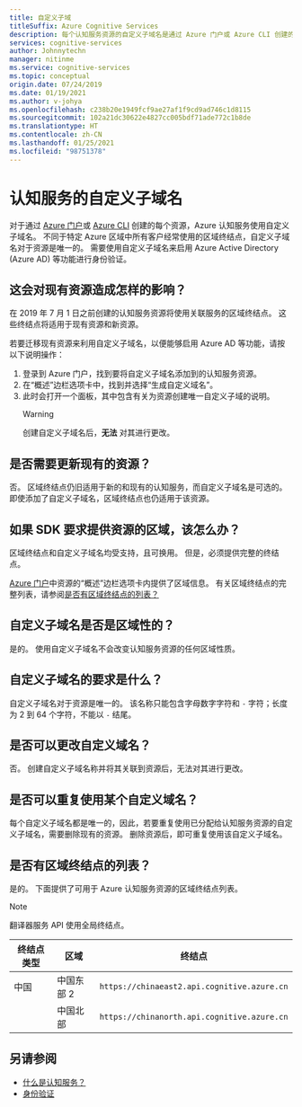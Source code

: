 ```yaml
---
title: 自定义子域
titleSuffix: Azure Cognitive Services
description: 每个认知服务资源的自定义子域名是通过 Azure 门户或 Azure CLI 创建的。
services: cognitive-services
author: Johnnytechn
manager: nitinme
ms.service: cognitive-services
ms.topic: conceptual
origin.date: 07/24/2019
ms.date: 01/19/2021
ms.author: v-johya
ms.openlocfilehash: c238b20e1949fcf9ae27af1f9cd9ad746c1d8115
ms.sourcegitcommit: 102a21dc30622e4827cc005bdf71ade772c1b8de
ms.translationtype: HT
ms.contentlocale: zh-CN
ms.lasthandoff: 01/25/2021
ms.locfileid: "98751378"
---
```

# <a name="custom-subdomain-names-for-cognitive-services"></a>认知服务的自定义子域名

对于通过 [Azure 门户](https://portal.azure.cn)或 [Azure CLI](/cli/install-azure-cli) 创建的每个资源，Azure 认知服务使用自定义子域名。 不同于特定 Azure 区域中所有客户经常使用的区域终结点，自定义子域名对于资源是唯一的。 需要使用自定义子域名来启用 Azure Active Directory (Azure AD) 等功能进行身份验证。

## <a name="how-does-this-impact-existing-resources"></a>这会对现有资源造成怎样的影响？

在 2019 年 7 月 1 日之前创建的认知服务资源将使用关联服务的区域终结点。 这些终结点将适用于现有资源和新资源。

若要迁移现有资源来利用自定义子域名，以便能够启用 Azure AD 等功能，请按以下说明操作：

1. 登录到 Azure 门户，找到要将自定义子域名添加到的认知服务资源。
2. 在“概述”边栏选项卡中，找到并选择“生成自定义域名”。  
3. 此时会打开一个面板，其中包含有关为资源创建唯一自定义子域的说明。
   > [!WARNING]
   > 创建自定义子域名后，**无法** 对其进行更改。

## <a name="do-i-need-to-update-my-existing-resources"></a>是否需要更新现有的资源？

否。 区域终结点仍旧适用于新的和现有的认知服务，而自定义子域名是可选的。 即使添加了自定义子域名，区域终结点也仍适用于该资源。

## <a name="what-if-an-sdk-asks-me-for-the-region-for-a-resource"></a>如果 SDK 要求提供资源的区域，该怎么办？

区域终结点和自定义子域名均受支持，且可换用。 但是，必须提供完整的终结点。

[Azure 门户](https://portal.azure.cn)中资源的“概述”边栏选项卡内提供了区域信息。 有关区域终结点的完整列表，请参阅[是否有区域终结点的列表？](#is-there-a-list-of-regional-endpoints)

## <a name="are-custom-subdomain-names-regional"></a>自定义子域名是否是区域性的？

是的。 使用自定义子域名不会改变认知服务资源的任何区域性质。

## <a name="what-are-the-requirements-for-a-custom-subdomain-name"></a>自定义子域名的要求是什么？

自定义子域名对于资源是唯一的。 该名称只能包含字母数字字符和 `-` 字符；长度为 2 到 64 个字符，不能以 `-` 结尾。

## <a name="can-i-change-a-custom-domain-name"></a>是否可以更改自定义域名？

否。 创建自定义子域名称并将其关联到资源后，无法对其进行更改。

## <a name="can-i-reuse-a-custom-domain-name"></a>是否可以重复使用某个自定义域名？

每个自定义子域名都是唯一的，因此，若要重复使用已分配给认知服务资源的自定义子域名，需要删除现有的资源。 删除资源后，即可重复使用该自定义子域名。

## <a name="is-there-a-list-of-regional-endpoints"></a>是否有区域终结点的列表？

是的。 下面提供了可用于 Azure 认知服务资源的区域终结点列表。

> [!NOTE]
> 翻译器服务 API 使用全局终结点。

| 终结点类型 | 区域 | 终结点 |
|---------------|--------|----------|
| 中国 | 中国东部 2 | `https://chinaeast2.api.cognitive.azure.cn` |
| | 中国北部 | `https://chinanorth.api.cognitive.azure.cn` |

## <a name="see-also"></a>另请参阅

* [什么是认知服务？](./what-are-cognitive-services.md)
* [身份验证](authentication.md)

